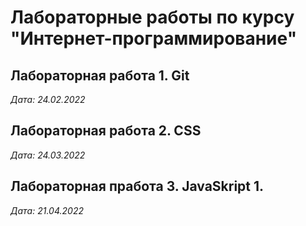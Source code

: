 # Лабораторные работы по курсу "Интернет-программирование"

## Лабораторная работа 1. Git


*Дата: 24.02.2022*

## Лабораторная работа 2. CSS

*Дата: 24.03.2022* 

## Лабораторная пработа 3. JavaSkript 1.

*Дата: 21.04.2022*